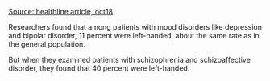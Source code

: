 [Source: healthline article, oct18](https://www.healthline.com/health-news/mental-are-left-handedness-and-psychosis-linked-110713)

Researchers found that among patients with mood disorders like depression and bipolar disorder, 11 percent were left-handed, about the same rate as in the general population. 

But when they examined patients with schizophrenia and schizoaffective disorder, they found that 40 percent were left-handed.